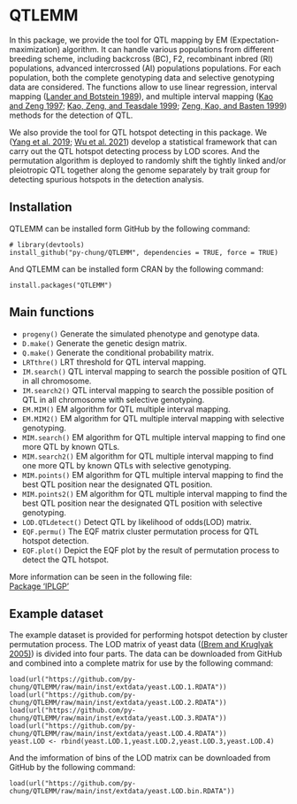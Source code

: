 # QTLEMM

In this package, we provide the tool for QTL mapping by EM (Expectation-maximization) algorithm. It can handle various populations from different breeding scheme, including backcross (BC), F2, recombinant inbred (RI) populations, advanced intercrossed (AI) populations populations. For each population, both the complete genotyping data and selective genotyping data are considered. The functions allow to use linear regression, interval mapping ([Lander and Botstein 1989](https://academic.oup.com/genetics/article/121/1/185/5997927)), and multiple interval mapping ([Kao and Zeng 1997](https://biostat.wisc.edu/~kbroman/teaching/statgen/2006/refs/kao_zeng.pdf); [Kao, Zeng, and Teasdale 1999](https://academic.oup.com/genetics/article/152/3/1203/6094249?login=true); [Zeng, Kao, and Basten 1999](https://www.cambridge.org/core/journals/genetics-research/article/estimating-the-genetic-architecture-of-quantitative-traits/D5C17B27152E0240558490E02355D417)) methods for the detection of QTL.
  
We also provide the tool for QTL hotspot detecting in this package. We ([Yang et al. 2019](https://academic.oup.com/g3journal/article/9/2/439/6026674?login=true); [Wu et al. 2021](https://academic.oup.com/g3journal/article/11/4/jkab056/6151767)) develop a statistical framework that can carry out the QTL hotspot detecting process by LOD scores. And the permutation algorithm is deployed to randomly shift the tightly linked and/or pleiotropic QTL together along the genome separately by trait group for detecting spurious hotspots in the detection analysis.
  
## Installation
  
QTLEMM can be installed form GitHub by the following command:  
```install_github
# library(devtools)  
install_github("py-chung/QTLEMM", dependencies = TRUE, force = TRUE)
```
  
And QTLEMM can be installed form CRAN by the following command:
```install.packages
install.packages("QTLEMM")
```
  
## Main functions
  
+ `progeny()` Generate the simulated phenotype and genotype data.
+ `D.make()` Generate the genetic design matrix. 
+ `Q.make()` Generate the conditional probability matrix. 
+ `LRTthre()` LRT threshold for QTL interval mapping.
+ `IM.search()` QTL interval mapping to search the possible position of QTL in all chromosome. 
+ `IM.search2()` QTL interval mapping to search the possible position of QTL in all chromosome with selective genotyping. 
+ `EM.MIM()` EM algorithm for QTL multiple interval mapping.
+ `EM.MIM2()` EM algorithm for QTL multiple interval mapping with selective genotyping.
+ `MIM.search()` EM algorithm for QTL multiple interval mapping to find one more QTL by known QTLs.
+ `MIM.search2()` EM algorithm for QTL multiple interval mapping to find one more QTL by known QTLs with selective genotyping.
+ `MIM.points()` EM algorithm for QTL multiple interval mapping to find the best QTL position near the designated QTL position.
+ `MIM.points2()` EM algorithm for QTL multiple interval mapping to find the best QTL position near the designated QTL position with selective genotyping.
+ `LOD.QTLdetect()` Detect QTL by likelihood of odds(LOD) matrix.
+ `EQF.permu()` The EQF matrix cluster permutation process for QTL hotspot detection.
+ `EQF.plot()` Depict the EQF plot by the result of permutation process to detect the QTL hotspot.
  
More information can be seen in the following file:  
[Package ‘IPLGP’](https://cran.r-project.org/web/packages/QTLEMM/QTLEMM.pdf)
  
## Example dataset
  
The example dataset is provided for performing hotspot detection by cluster permutation process. The LOD matrix of yeast data ([(Brem and
Kruglyak 2005)](https://www.pnas.org/doi/full/10.1073/pnas.0408709102)) is divided into four parts. The data can be downloaded from GitHub and combined into a complete matrix for use by the following command:
  
```yeast.LOD
load(url("https://github.com/py-chung/QTLEMM/raw/main/inst/extdata/yeast.LOD.1.RDATA"))
load(url("https://github.com/py-chung/QTLEMM/raw/main/inst/extdata/yeast.LOD.2.RDATA"))
load(url("https://github.com/py-chung/QTLEMM/raw/main/inst/extdata/yeast.LOD.3.RDATA"))
load(url("https://github.com/py-chung/QTLEMM/raw/main/inst/extdata/yeast.LOD.4.RDATA"))
yeast.LOD <- rbind(yeast.LOD.1,yeast.LOD.2,yeast.LOD.3,yeast.LOD.4)
```
  
And the imformation of bins of the LOD matrix can be downloaded from GitHub by the following command:
  
```yeast.LOD.bin
load(url("https://github.com/py-chung/QTLEMM/raw/main/inst/extdata/yeast.LOD.bin.RDATA"))
```







